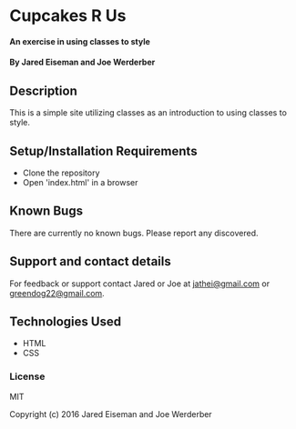 # Cupcakes R Us

#### An exercise in using classes to style

#### By Jared Eiseman and Joe Werderber

## Description

This is a simple site utilizing classes as an introduction to using classes to style.

## Setup/Installation Requirements

* Clone the repository
* Open 'index.html' in a browser

## Known Bugs

There are currently no known bugs. Please report any discovered.

## Support and contact details

For feedback or support contact Jared or Joe at jathei@gmail.com or greendog22@gmail.com.

## Technologies Used

* HTML
* CSS

### License

MIT

Copyright (c) 2016 Jared Eiseman and Joe Werderber

